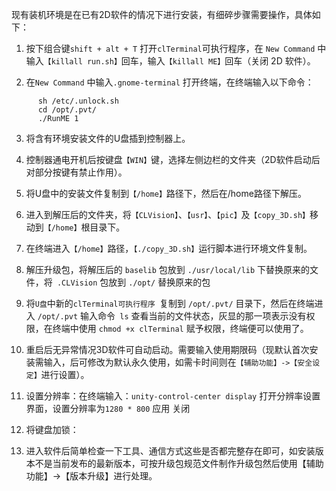 现有装机环境是在已有2D软件的情况下进行安装，有细碎步骤需要操作，具体如下：

1.	按下组合键`shift + alt + T` 打开`clTerminal`可执行程序，在 `New Command`  中输入`【killall run.sh】`回车，输入`【killall ME】`回车（关闭 2D 软件）。

2.	在`New Command` 中输入`.gnome-terminal` 打开终端，在终端输入以下命令：

```shell
      sh /etc/.unlock.sh
      cd /opt/.pvt/
      ./RunME 1
```
3.	将含有环境安装文件的U盘插到控制器上。

4.	控制器通电开机后按键盘`【WIN】`键，选择左侧边栏的文件夹（2D软件启动后对部分按键有禁止作用）。

5.	将U盘中的安装文件复制到`【/home】`路径下，然后在/home路径下解压。

6.	进入到解压后的文件夹，将`【CLVision】`、`【usr】`、`【pic】`及`【copy_3D.sh】`移动到`【/home】`根目录下。

7.	在终端进入`【/home】`路径，`【./copy_3D.sh】`运行脚本进行环境文件复制。

8.	解压升级包，将解压后的 `baselib` 包放到 `./usr/local/lib` 下替换原来的文件，将` .CLVision` 包放到 `./opt/` 替换原来的包

9.	将`U盘`中新的`clTerminal可执行程序 `复制到 `/opt/.pvt/` 目录下，然后在终端进入 `/opt/.pvt` 输入命令` ls` 查看当前的文件状态，灰显的那一项表示没有权限，在终端中使用 `chmod +x clTerminal` 赋予权限，终端便可以使用了。

10.	重启后无异常情况3D软件可自动启动。需要输入使用期限码（现默认首次安装需输入，后可修改为默认永久使用，如需卡时间则在`【辅助功能】->【安全设定】`进行设置）。

11.	设置分辨率：在终端输入：`unity-control-center display`  打开分辨率设置界面，设置分辨率为`1280 * 800` 应用 关闭

12.	将键盘加锁：

13.	进入软件后简单检查一下工具、通信方式这些是否都完整存在即可，如安装版本不是当前发布的最新版本，可按升级包规范文件制作升级包然后使用【辅助功能】->【版本升级】进行处理。

